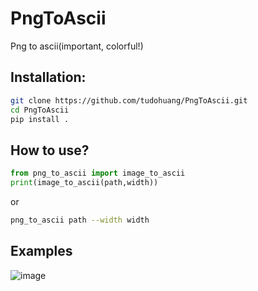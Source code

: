 # PngToAscii
Png to ascii(important, colorful!)

## Installation:
```bash
git clone https://github.com/tudohuang/PngToAscii.git
cd PngToAscii
pip install .
```

## How to use?
```python
from png_to_ascii import image_to_ascii
print(image_to_ascii(path,width))
```
or 
```bash
png_to_ascii path --width width
```

## Examples
![image](https://github.com/tudohuang/PngToAscii/assets/88125758/d1dcd8c9-98cb-421c-a314-e0b989863c98)
